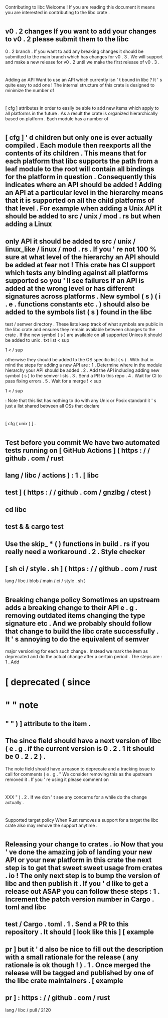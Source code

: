 #
Contributing
to
libc
Welcome
!
If
you
are
reading
this
document
it
means
you
are
interested
in
contributing
to
the
libc
crate
.
#
#
v0
.
2
changes
If
you
want
to
add
your
changes
to
v0
.
2
please
submit
them
to
the
libc
-
0
.
2
branch
.
If
you
want
to
add
any
breaking
changes
it
should
be
submitted
to
the
main
branch
which
has
changes
for
v0
.
3
.
We
will
support
and
make
a
new
release
for
v0
.
2
until
we
make
the
first
release
of
v0
.
3
.
#
#
Adding
an
API
Want
to
use
an
API
which
currently
isn
'
t
bound
in
libc
?
It
'
s
quite
easy
to
add
one
!
The
internal
structure
of
this
crate
is
designed
to
minimize
the
number
of
#
[
cfg
]
attributes
in
order
to
easily
be
able
to
add
new
items
which
apply
to
all
platforms
in
the
future
.
As
a
result
the
crate
is
organized
hierarchically
based
on
platform
.
Each
module
has
a
number
of
#
[
cfg
]
'
d
children
but
only
one
is
ever
actually
compiled
.
Each
module
then
reexports
all
the
contents
of
its
children
.
This
means
that
for
each
platform
that
libc
supports
the
path
from
a
leaf
module
to
the
root
will
contain
all
bindings
for
the
platform
in
question
.
Consequently
this
indicates
where
an
API
should
be
added
!
Adding
an
API
at
a
particular
level
in
the
hierarchy
means
that
it
is
supported
on
all
the
child
platforms
of
that
level
.
For
example
when
adding
a
Unix
API
it
should
be
added
to
src
/
unix
/
mod
.
rs
but
when
adding
a
Linux
-
only
API
it
should
be
added
to
src
/
unix
/
linux_like
/
linux
/
mod
.
rs
.
If
you
'
re
not
100
%
sure
at
what
level
of
the
hierarchy
an
API
should
be
added
at
fear
not
!
This
crate
has
CI
support
which
tests
any
binding
against
all
platforms
supported
so
you
'
ll
see
failures
if
an
API
is
added
at
the
wrong
level
or
has
different
signatures
across
platforms
.
New
symbol
(
s
)
(
i
.
e
.
functions
constants
etc
.
)
should
also
be
added
to
the
symbols
list
(
s
)
found
in
the
libc
-
test
/
semver
directory
.
These
lists
keep
track
of
what
symbols
are
public
in
the
libc
crate
and
ensures
they
remain
available
between
changes
to
the
crate
.
If
the
new
symbol
(
s
)
are
available
on
all
supported
Unixes
it
should
be
added
to
unix
.
txt
list
<
sup
>
1
<
/
sup
>
otherwise
they
should
be
added
to
the
OS
specific
list
(
s
)
.
With
that
in
mind
the
steps
for
adding
a
new
API
are
:
1
.
Determine
where
in
the
module
hierarchy
your
API
should
be
added
.
2
.
Add
the
API
including
adding
new
symbol
(
s
)
to
the
semver
lists
.
3
.
Send
a
PR
to
this
repo
.
4
.
Wait
for
CI
to
pass
fixing
errors
.
5
.
Wait
for
a
merge
!
<
sup
>
1
<
/
sup
>
:
Note
that
this
list
has
nothing
to
do
with
any
Unix
or
Posix
standard
it
'
s
just
a
list
shared
between
all
OSs
that
declare
#
[
cfg
(
unix
)
]
.
#
#
Test
before
you
commit
We
have
two
automated
tests
running
on
[
GitHub
Actions
]
(
https
:
/
/
github
.
com
/
rust
-
lang
/
libc
/
actions
)
:
1
.
[
libc
-
test
]
(
https
:
/
/
github
.
com
/
gnzlbg
/
ctest
)
-
cd
libc
-
test
&
&
cargo
test
-
Use
the
skip_
*
(
)
functions
in
build
.
rs
if
you
really
need
a
workaround
.
2
.
Style
checker
-
[
sh
ci
/
style
.
sh
]
(
https
:
/
/
github
.
com
/
rust
-
lang
/
libc
/
blob
/
main
/
ci
/
style
.
sh
)
#
#
Breaking
change
policy
Sometimes
an
upstream
adds
a
breaking
change
to
their
API
e
.
g
.
removing
outdated
items
changing
the
type
signature
etc
.
And
we
probably
should
follow
that
change
to
build
the
libc
crate
successfully
.
It
'
s
annoying
to
do
the
equivalent
of
semver
-
major
versioning
for
each
such
change
.
Instead
we
mark
the
item
as
deprecated
and
do
the
actual
change
after
a
certain
period
.
The
steps
are
:
1
.
Add
#
[
deprecated
(
since
=
"
"
note
=
"
"
)
]
attribute
to
the
item
.
-
The
since
field
should
have
a
next
version
of
libc
(
e
.
g
.
if
the
current
version
is
0
.
2
.
1
it
should
be
0
.
2
.
2
)
.
-
The
note
field
should
have
a
reason
to
deprecate
and
a
tracking
issue
to
call
for
comments
(
e
.
g
.
"
We
consider
removing
this
as
the
upstream
removed
it
.
If
you
'
re
using
it
please
comment
on
#
XXX
"
)
.
2
.
If
we
don
'
t
see
any
concerns
for
a
while
do
the
change
actually
.
#
#
Supported
target
policy
When
Rust
removes
a
support
for
a
target
the
libc
crate
also
may
remove
the
support
anytime
.
#
#
Releasing
your
change
to
crates
.
io
Now
that
you
'
ve
done
the
amazing
job
of
landing
your
new
API
or
your
new
platform
in
this
crate
the
next
step
is
to
get
that
sweet
sweet
usage
from
crates
.
io
!
The
only
next
step
is
to
bump
the
version
of
libc
and
then
publish
it
.
If
you
'
d
like
to
get
a
release
out
ASAP
you
can
follow
these
steps
:
1
.
Increment
the
patch
version
number
in
Cargo
.
toml
and
libc
-
test
/
Cargo
.
toml
.
1
.
Send
a
PR
to
this
repository
.
It
should
[
look
like
this
]
[
example
-
pr
]
but
it
'
d
also
be
nice
to
fill
out
the
description
with
a
small
rationale
for
the
release
(
any
rationale
is
ok
though
!
)
.
1
.
Once
merged
the
release
will
be
tagged
and
published
by
one
of
the
libc
crate
maintainers
.
[
example
-
pr
]
:
https
:
/
/
github
.
com
/
rust
-
lang
/
libc
/
pull
/
2120
